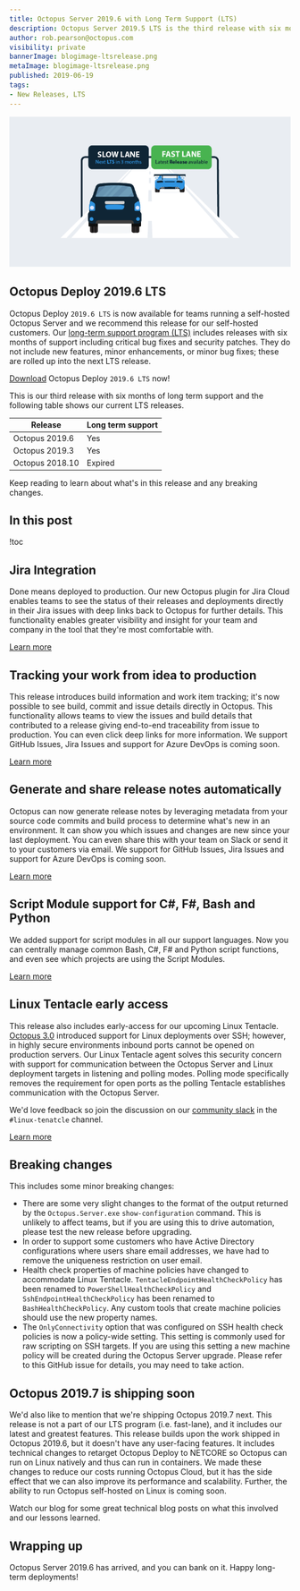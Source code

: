 ```yaml
---
title: Octopus Server 2019.6 with Long Term Support (LTS)
description: Octopus Server 2019.5 LTS is the third release with six months of long-term support. We recommend this release for self-hosted customers.
author: rob.pearson@octopus.com
visibility: private
bannerImage: blogimage-ltsrelease.png
metaImage: blogimage-ltsrelease.png
published: 2019-06-19
tags:
- New Releases, LTS
---
```


![Cars on slow lane and fast lane](blogimage-ltsrelease.png)

<h2>Octopus Deploy 2019.6 LTS</h2>

Octopus Deploy `2019.6 LTS` is now available for teams running a self-hosted Octopus Server and we recommend this release for our self-hosted customers. Our [long-term support program (LTS)](https://octopus.com/docs/administration/upgrading/long-term-support) includes releases with six months of support including critical bug fixes and security patches. They do not include new features, minor enhancements, or minor bug fixes; these are rolled up into the next LTS release.

[Download](https://octopus.com/downloads) Octopus Deploy `2019.6 LTS` now!

This is our third release with six months of long term support and the following table shows our current LTS releases.

| Release               | Long term support           | 
| --------------------- | --------------------------- | 
| Octopus 2019.6        | Yes                         | 
| Octopus 2019.3        | Yes                         | 
| Octopus 2018.10       | Expired                     | 

Keep reading to learn about what's in this release and any breaking changes.

<h2>In this post </h2>

!toc

## Jira Integration 

Done means deployed to production. Our new Octopus plugin for Jira Cloud enables teams to see the status of their releases and deployments directly in their Jira issues with deep links back to Octopus for further details. This functionality enables greater visibility and insight for your team and company in the tool that they're most comfortable with.

[Learn more](https://octopus.com/blog/octopus-jira-integration)

## Tracking your work from idea to production

This release introduces build information and work item tracking; it's now possible to see build, commit and issue details directly in Octopus. This functionality allows teams to view the issues and build details that contributed to a release giving end-to-end traceability from issue to production. You can even click deep links for more information. We support GitHub Issues, Jira Issues and support for Azure DevOps is coming soon.

[Learn more](https://octopus.com/blog/metadata-and-work-items)

## Generate and share release notes automatically

Octopus can now generate release notes by leveraging metadata from your source code commits and build process to determine what's new in an environment. It can show you which issues and changes are new since your last deployment. You can even share this with your team on Slack or send it to your customers via email. We support for GitHub Issues, Jira Issues and support for Azure DevOps is coming soon. 

[Learn more](https://octopus.com/blog/release-notes-templates)

## Script Module support for C#, F#, Bash and Python

We added support for script modules in all our support languages. Now you can centrally manage common Bash, C#, F# and Python script functions, and even see which projects are using the Script Modules.

[Learn more](https://octopus.com/blog/script-modules)

## Linux Tentacle early access

This release also includes early-access for our upcoming Linux Tentacle. [Octopus 3.0](https://octopus.com/blog/deployment-targets-in-octopus-3) introduced support for Linux deployments over SSH; however, in highly secure environments inbound ports cannot be opened on production servers. Our Linux Tentacle agent solves this security concern with support for communication between the Octopus Server and Linux deployment targets in listening and polling modes. Polling mode specifically removes the requirement for open ports as the polling Tentacle establishes communication with the Octopus Server. 

We'd love feedback so join the discussion on our [community slack](https://octopus.com/slack) in the `#linux-tenatcle` channel.

[Learn more](https://octopus.com/docs/infrastructure/deployment-targets/linux/tentacle)

## Breaking changes

This includes some minor breaking changes:

* There are some very slight changes to the format of the output returned by the `Octopus.Server.exe` `show-configuration` command. This is unlikely to affect teams, but if you are using this to drive automation, please test the new release before upgrading.
* In order to support some customers who have Active Directory configurations where users share email addresses, we have had to remove the uniqueness restriction on user email.  
* Health check properties of machine policies have changed to accommodate Linux Tentacle. `TentacleEndpointHealthCheckPolicy` has been renamed to `PowerShellHealthCheckPolicy` and `SshEndpointHealthCheckPolicy` has been renamed to `BashHealthCheckPolicy`. Any custom tools that create machine policies should use the new property names. 
* The `OnlyConnectivity` option that was configured on SSH health check policies is now a policy-wide setting. This setting is commonly used for raw scripting on SSH targets. If you are using this setting a new machine policy will be created during the Octopus Server upgrade. Please refer to this GitHub issue for details, you may need to take action.

## Octopus 2019.7 is shipping soon

We'd also like to mention that we're shipping Octopus 2019.7 next. This release is not a part of our LTS program (i.e. fast-lane), and it includes our latest and greatest features. This release builds upon the work shipped in Octopus 2019.6, but it doesn't have any user-facing features. It includes technical changes to retarget Octopus Deploy to NETCORE so Octopus can run on Linux natively and thus can run in containers. We made these changes to reduce our costs running Octopus Cloud, but it has the side effect that we can also improve its performance and scalability. Further, the ability to run Octopus self-hosted on Linux is coming soon.

Watch our blog for some great technical blog posts on what this involved and our lessons learned.

## Wrapping up

Octopus Server 2019.6 has arrived, and you can bank on it. Happy long-term deployments!
